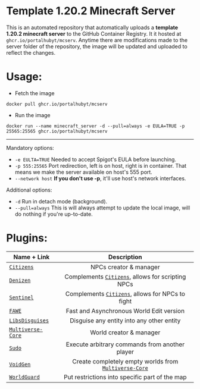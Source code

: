 # Template 1.20.2 Minecraft Server

This is an automated repository that automatically uploads a **template 1.20.2 minecraft server** to the GitHub Container Registry.
It it hosted at `ghcr.io/portalhubyt/mcserv`. Anytime there are modifications made to the server folder of the repository, the image will be updated and uploaded to reflect the changes.

# Usage:
- Fetch the image
```
docker pull ghcr.io/portalhubyt/mcserv
```

- Run the image
```
docker run --name minecraft_server -d --pull=always -e EULA=TRUE -p 25565:25565 ghcr.io/portalhubyt/mcserv
```
---
Mandatory options:
- `-e EULTA=TRUE` Needed to accept Spigot's EULA before launching.
- `-p 555:25565` Port redirection, left is on host, right is in container. That means we make the server available on host's 555 port.
- `--network host` **If you don't use -p**, it'll use host's network interfaces.

Additional options:
- `-d` Run in detach mode (background).
- `--pull=always` This is will always attempt to update the local image, will do nothing if you're up-to-date.

# Plugins:
| Name + Link        | Description           |
| ------------- |:-------------:| 
| [`Citizens`](https://www.spigotmc.org/resources/citizens.13811/)      | NPCs creator & manager |
| [`Denizen`](https://www.spigotmc.org/resources/denizen.21039/)      | Complements [`Citizens`](https://www.spigotmc.org/resources/citizens.13811/), allows for scripting NPCs |
| [`Sentinel`](https://www.spigotmc.org/resources/sentinel.22017/)      | Complements [`Citizens`](https://www.spigotmc.org/resources/citizens.13811/), allows for NPCs to fight |
| [`FAWE`](https://www.spigotmc.org/resources/fastasyncworldedit.13932/)      | Fast and Asynchronous World Edit version |
| [`LibsDisguises`](https://www.spigotmc.org/resources/libs-disguises-free.81/)      | Disguise any entity into any other entity |
| [`Multiverse-Core`](https://www.spigotmc.org/resources/multiverse-core.390/)      | World creator & manager |
| [`Sudo`](https://www.spigotmc.org/resources/sudo.13730/)      | Execute arbitrary commands from another player |
| [`VoidGen`](https://www.spigotmc.org/resources/voidgen.25391/)      | Create completely empty worlds from [`Multiverse-Core`](https://www.spigotmc.org/resources/multiverse-core.390/) |
| [`WorldGuard`](https://dev.bukkit.org/projects/worldguard)      | Put restrictions into specific part of the map |